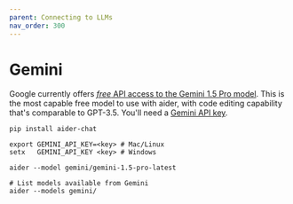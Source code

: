 ```yaml
---
parent: Connecting to LLMs
nav_order: 300
---
```


# Gemini

Google currently offers
[*free* API access to the Gemini 1.5 Pro model](https://ai.google.dev/pricing).
This is the most capable free model to use with aider,
with code editing capability that's comparable to GPT-3.5.
You'll need a [Gemini API key](https://aistudio.google.com/app/u/2/apikey).

```
pip install aider-chat

export GEMINI_API_KEY=<key> # Mac/Linux
setx   GEMINI_API_KEY <key> # Windows

aider --model gemini/gemini-1.5-pro-latest

# List models available from Gemini
aider --models gemini/
```

